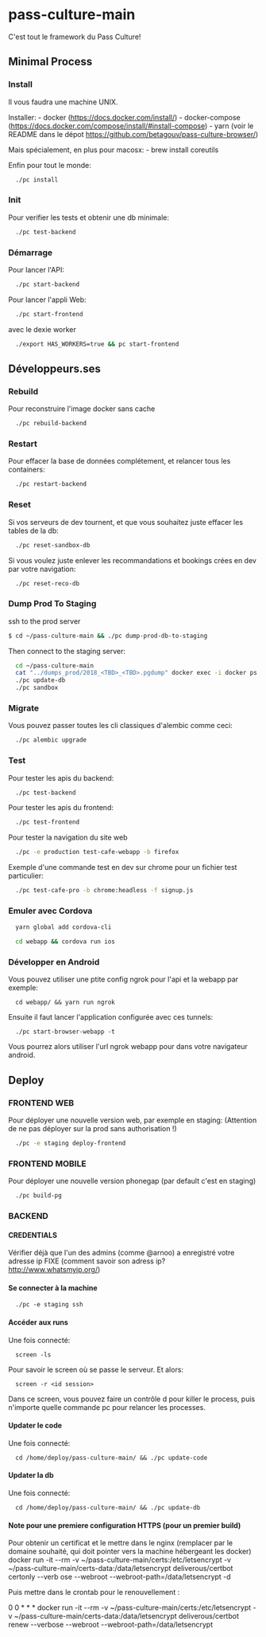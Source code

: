 # pass-culture-main

C'est tout le framework du Pass Culture!

## Minimal Process

### Install
  Il vous faudra une machine UNIX.

  Installer:
    - docker (https://docs.docker.com/install/)
    - docker-compose (https://docs.docker.com/compose/install/#install-compose)
    - yarn (voir le README dans le dépot https://github.com/betagouv/pass-culture-browser/)

  Mais spécialement, en plus pour macosx:
    - brew install coreutils


  Enfin pour tout le monde:

  ```bash
    ./pc install
  ```

### Init
  Pour verifier les tests et obtenir une db minimale:
  ```bash
    ./pc test-backend
  ```

### Démarrage
  Pour lancer l'API:
  ```bash
    ./pc start-backend
  ```
  Pour lancer l'appli Web:
  ```bash
    ./pc start-frontend
  ```
  avec le dexie worker
  ```bash
    ./export HAS_WORKERS=true && pc start-frontend
  ```

## Développeurs.ses

### Rebuild
  Pour reconstruire l'image docker sans cache
  ```bash
    ./pc rebuild-backend
  ```

### Restart
  Pour effacer la base de données complétement, et relancer tous les containers:
  ```bash
    ./pc restart-backend
  ```

### Reset
  Si vos serveurs de dev tournent, et que vous souhaitez juste effacer
  les tables de la db:
  ```bash
    ./pc reset-sandbox-db
  ```
  Si vous voulez juste enlever les recommandations et bookings crées en dev par votre
  navigation:
  ```bash
    ./pc reset-reco-db
  ```

### Dump Prod To Staging

  ssh to the prod server
  ```bash
  $ cd ~/pass-culture-main && ./pc dump-prod-db-to-staging
  ```

  Then connect to the staging server:
  ```bash
    cd ~/pass-culture-main
    cat "../dumps_prod/2018_<TBD>_<TBD>.pgdump" docker exec -i docker ps | grep postgres | cut -d" " -f 1 pg_restore -d pass_culture -U pass_culture -c -vvvv
    ./pc update-db
    ./pc sandbox
  ```

### Migrate
  Vous pouvez passer toutes les cli classiques d'alembic
  comme ceci:
  ```bash
    ./pc alembic upgrade
  ```

### Test
  Pour tester les apis du backend:
  ```bash
    ./pc test-backend
  ```

  Pour tester les apis du frontend:
  ```bash
    ./pc test-frontend
  ```

  Pour tester la navigation du site web
  ```bash
    ./pc -e production test-cafe-webapp -b firefox
  ```

  Exemple d'une commande test en dev sur chrome pour un fichier test particulier:
  ```bash
    ./pc test-cafe-pro -b chrome:headless -f signup.js
  ```

### Emuler avec Cordova

```bash
  yarn global add cordova-cli
```

```bash
  cd webapp && cordova run ios
```
<!-- iPhone-5s, 11.2
iPhone-6, 11.2
iPhone-6-Plus, 11.2
iPhone-6s, 11.2
iPhone-6s-Plus, 11.2
iPhone-7, 11.2
iPhone-7-Plus, 11.2
iPhone-SE, 11.2
iPad-Air, 11.2
iPad-Air-2, 11.2
iPad--5th-generation-, 11.2
iPad-Pro--12-9-inch---2nd-generation-, 11.2
iPad-Pro--10-5-inch-, 11.2
Apple-TV-1080p, tvOS 11.2
Apple-TV-4K-4K, tvOS 11.2
Apple-TV-4K-1080p, tvOS 11.2
iPhone-8, 11.2
iPhone-8-Plus, 11.2
iPhone-X, 11.2
iPad-Pro--9-7-inch-, 11.2
iPad-Pro, 11.2
Apple-Watch-38mm, watchOS 4.2
Apple-Watch-42mm, watchOS 4.2
Apple-Watch-Series-2-38mm, watchOS 4.2
Apple-Watch-Series-2-42mm, watchOS 4.2
Apple-Watch-Series-3-38mm, watchOS 4.2
Apple-Watch-Series-3-42mm, watchOS 4.2 -->

### Développer en Android

  Vous pouvez utiliser une ptite config ngrok pour l'api et la webapp par exemple:
  ```
    cd webapp/ && yarn run ngrok
  ```
  Ensuite il faut lancer l'application configurée avec ces tunnels:
  ```
    ./pc start-browser-webapp -t
  ```
  Vous pourrez alors utiliser l'url ngrok webapp pour dans votre navigateur android.


## Deploy

### FRONTEND WEB
  Pour déployer une nouvelle version web, par exemple en staging:
  (Attention de ne pas déployer sur la prod sans authorisation !)
  ```bash
    ./pc -e staging deploy-frontend
  ```

### FRONTEND MOBILE
  Pour déployer une nouvelle version phonegap (par default c'est en staging)
  ```bash
    ./pc build-pg
  ```

### BACKEND

#### CREDENTIALS

Vérifier déjà que l'un des admins (comme @arnoo) a
enregistré votre adresse ip FIXE (comment savoir son adress ip? http://www.whatsmyip.org/)

#### Se connecter à la machine
  ```
    ./pc -e staging ssh
  ```

#### Accéder aux runs
  Une fois connecté:
  ```
    screen -ls
  ```
  Pour savoir le screen où se passe le serveur. Et alors:
  ```
    screen -r <id session>
  ```
  Dans ce screen, vous pouvez faire un contrôle d pour killer le process, puis
  n'importe quelle commande pc pour relancer les processes.

#### Updater le code
  Une fois connecté:
  ```
    cd /home/deploy/pass-culture-main/ && ./pc update-code
  ```

#### Updater la db
  Une fois connecté:
  ```
    cd /home/deploy/pass-culture-main/ && ./pc update-db
  ```

#### Note pour une premiere configuration HTTPS (pour un premier build)

  Pour obtenir un certificat et le mettre dans le nginx (remplacer <domaine> par le domaine souhaité, qui doit pointer vers la machine hébergeant les docker)
  docker run -it --rm -v ~/pass-culture-main/certs:/etc/letsencrypt       -v ~/pass-culture-main/certs-data:/data/letsencrypt       deliverous/certbot       certonly       --verb
  ose --webroot --webroot-path=/data/letsencrypt       -d <domaine>

  Puis mettre dans le crontab pour le renouvellement :

  0 0 * * * docker run -it --rm -v ~/pass-culture-main/certs:/etc/letsencrypt       -v ~/pass-culture-main/certs-data:/data/letsencrypt       deliverous/certbot       renew       --verbose
  --webroot --webroot-path=/data/letsencrypt
